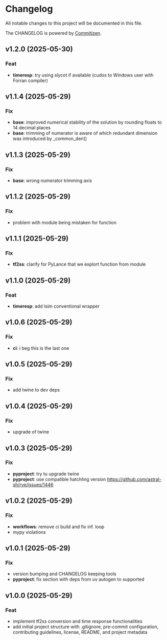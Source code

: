 # Changelog

All notable changes to this project will be documented in this file.

The CHANGELOG is powered by [Commitizen](https://commitizen-tools.github.io/commitizen/).

## v1.2.0 (2025-05-30)

### Feat

- **timeresp**: try using slycot if available (cudos to Windows user with Forran compiler)

## v1.1.4 (2025-05-29)

### Fix

- **base**: improved numerical stability of the solution by rounding floats to 14 decimal places
- **base**: trimming of numerator is aware of which redundant dimension was introduced by _common_den()

## v1.1.3 (2025-05-29)

### Fix

- **base**: wrong numerator trimming axis

## v1.1.2 (2025-05-29)

### Fix

- problem with module being mistaken for function

## v1.1.1 (2025-05-29)

### Fix

- **tf2ss**: clarify for PyLance that we explort function from module

## v1.1.0 (2025-05-29)

### Feat

- **timeresp**: add lsim conventional wrapper

## v1.0.6 (2025-05-29)

### Fix

- **ci**: i beg this is the last one

## v1.0.5 (2025-05-29)

### Fix

- add twine to dev deps

## v1.0.4 (2025-05-29)

### Fix

- upgrade of twine

## v1.0.3 (2025-05-29)

### Fix

- **pyproject**: try tu upgrade twine
- **pyproject**: use compatible hatchling version <https://github.com/astral-sh/rye/issues/1446>

## v1.0.2 (2025-05-29)

### Fix

- **workflows**: remove ci build and fix inf. loop
- mypy violations

## v1.0.1 (2025-05-29)

### Fix

- version bumping and CHANGELOG keeping tools
- **pyproject**: fix section with deps from uv autogen to supported

## v1.0.0 (2025-05-29)

### Feat

- implement tf2ss conversion and time response functionalities
- add initial project structure with .gitignore, pre-commit configuration, contributing guidelines, license, README, and project metadata
